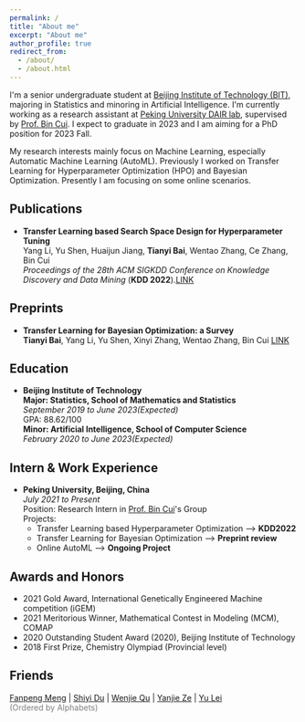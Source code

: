 ```yaml
---
permalink: /
title: "About me"
excerpt: "About me"
author_profile: true
redirect_from: 
  - /about/
  - /about.html
---
```


I'm a senior undergraduate student at [Beijing Institute of Technology (BIT)](https://www.bit.edu.cn/), majoring in Statistics and minoring in Artificial Intelligence. I'm currently working as a research assistant at [Peking University DAIR lab](https://github.com/PKU-DAIR), supervised by [Prof. Bin Cui](https://cuibinpku.github.io/). I expect to graduate in 2023 and I am aiming for a PhD position for 2023 Fall.

My research interests mainly focus on Machine Learning, especially Automatic Machine Learning (AutoML). Previously I worked on Transfer Learning for Hyperparameter Optimization (HPO) and Bayesian Optimization. Presently I am focusing on some online scenarios.

Publications
-----
* **Transfer Learning based Search Space Design for Hyperparameter Tuning**  
    Yang Li, Yu Shen, Huaijun Jiang, **Tianyi Bai**, Wentao Zhang, Ce Zhang, Bin Cui  
    *Proceedings of the 28th ACM SIGKDD Conference on Knowledge Discovery and Data Mining* (**KDD 2022**).[LINK](https://dl.acm.org/doi/10.1145/3534678.3539369)   

Preprints
-----
* **Transfer Learning for Bayesian Optimization: a Survey**   
    **Tianyi Bai**, Yang Li, Yu Shen, Xinyi Zhang, Wentao Zhang, Bin Cui  [LINK](https://arxiv.org/abs/2302.05927)  

Education
-----
* **Beijing Institute of Technology**    
**Major: Statistics, School of Mathematics and Statistics**     
*September 2019 to June 2023(Expected)*   
GPA: 88.62/100    
**Minor: Artificial Intelligence, School of Computer Science**  
*February 2020 to June 2023(Expected)*   

Intern & Work Experience
-----
* **Peking University, Beijing, China**   
*July 2021 to Present*    
Position: Research Intern in [Prof. Bin Cui](https://cuibinpku.github.io/)'s Group   
Projects:   
  * Transfer Learning based Hyperparameter Optimization --> **KDD2022**
  * Transfer Learning for Bayesian Optimization --> **Preprint review**   
  * Online AutoML --> **Ongoing Project**   

Awards and Honors
-----
* 2021 Gold Award, International Genetically Engineered Machine competition (iGEM) 
* 2021 Meritorious Winner, Mathematical Contest in Modeling (MCM), COMAP
* 2020 Outstanding Student Award (2020), Beijing Institute of Technology
* 2018 First Prize, Chemistry Olympiad (Provincial level)

Friends
-----
[Fanpeng Meng](https://mfp0610.github.io/)  |  [Shiyi Du](https://zoedsy.github.io/)  |  [Wenjie Qu](https://quwenjie.github.io/)  |  [Yanjie Ze](https://yanjieze.com/)  |  [Yu Lei](https://leiyu0210.github.io/)   
<font color=gray>(Ordered by Alphabets)</font>
